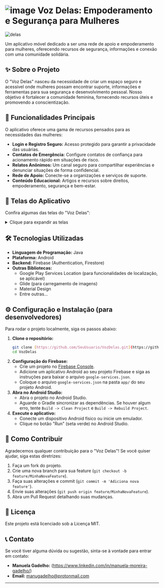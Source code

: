 # ![image](https://github.com/user-attachments/assets/797f3471-37be-4eb5-a287-789fef9b6f59) Voz Delas: Empoderamento e Segurança para Mulheres

![delas](https://github.com/user-attachments/assets/6d6f0190-c2da-4897-90d5-46f664beca5e)

Um aplicativo móvel dedicado a ser uma rede de apoio e empoderamento para mulheres, oferecendo recursos de segurança, informações e conexão com uma comunidade solidária.

## ✨ Sobre o Projeto

O "Voz Delas" nasceu da necessidade de criar um espaço seguro e acessível onde mulheres possam encontrar suporte, informações e ferramentas para sua segurança e desenvolvimento pessoal. Nosso objetivo é fortalecer a comunidade feminina, fornecendo recursos úteis e promovendo a conscientização.

## 🚀 Funcionalidades Principais

O aplicativo oferece uma gama de recursos pensados para as necessidades das mulheres:

* **Login e Registro Seguro:** Acesso protegido para garantir a privacidade das usuárias.
* **Contatos de Emergência:** Configure contatos de confiança para acionamento rápido em situações de risco.
* **Relatos Anônimos:** Um canal seguro para compartilhar experiências e denunciar situações de forma confidencial.
* **Rede de Apoio:** Conecte-se a organizações e serviços de suporte.
* **Conteúdo Educacional:** Artigos e recursos sobre direitos, empoderamento, segurança e bem-estar.

## 📱 Telas do Aplicativo

Confira algumas das telas do "Voz Delas":

<details>
  <summary>Clique para expandir as telas</summary>

| Tela de Login | Tela Principal |
|---------------|----------------|
| ![Tela de Login](![image](https://github.com/user-attachments/assets/47dca273-2b3e-4268-ad26-f00ff66861f4) | ![Tela Principal](![image](https://github.com/user-attachments/assets/2283f445-a87b-423b-945c-c686437ea8a4)) |

| Contatos de Emergência | Relato Anônimo |
|-----------------------|----------------|
| ![Contatos de Emergência](![image](https://github.com/user-attachments/assets/8536bc2c-9b81-4adf-be10-e19461c8b99a)
) | ![Relato Anônimo](![image](https://github.com/user-attachments/assets/3980f938-79d8-44d9-aaf1-49a0c36c2b9c)
) |

| Rede de Apoio | Conteúdo Educacional (Lista) |
|---------------|-----------------------------|
| ![Rede de Apoio](![image](https://github.com/user-attachments/assets/5d7c780a-7ce3-4202-a06a-31b57904eed6)
) | ![Conteúdo Educacional Lista](![image](https://github.com/user-attachments/assets/5fb91661-d752-4c46-899e-13d9337ccd5b)
) |

| Detalhe do Conteúdo Educacional | Oportunidades de Empoderamento |
|---------------------------------|--------------------------------|
| ![Detalhe do Conteúdo](![image](https://github.com/user-attachments/assets/e38914a1-29ba-427d-bc6e-48e7db464225)

</details>

## 🛠️ Tecnologias Utilizadas

* **Linguagem de Programação:** Java
* **Plataforma:** Android
* **Backend:** Firebase (Authentication, Firestore)
* **Outras Bibliotecas:**
    * Google Play Services Location (para funcionalidades de localização, se aplicável)
    * Glide (para carregamento de imagens)
    * Material Design
    * Entre outras...

## ⚙️ Configuração e Instalação (para desenvolvedores)

Para rodar o projeto localmente, siga os passos abaixo:

1.  **Clone o repositório:**
    ```bash
    git clone [https://github.com/SeuUsuario/VozDelas.git](https://github.com/SeuUsuario/VozDelas.git)
    cd VozDelas
    ```
2.  **Configuração do Firebase:**
    * Crie um projeto no [Firebase Console](https://console.firebase.google.com/).
    * Adicione um aplicativo Android ao seu projeto Firebase e siga as instruções para baixar o arquivo `google-services.json`.
    * Coloque o arquivo `google-services.json` na pasta `app/` do seu projeto Android.
3.  **Abra no Android Studio:**
    * Abra o projeto no Android Studio.
    * Aguarde o Gradle sincronizar as dependências. Se houver algum erro, tente `Build -> Clean Project` e `Build -> Rebuild Project`.
4.  **Execute o aplicativo:**
    * Conecte um dispositivo Android físico ou inicie um emulador.
    * Clique no botão "Run" (seta verde) no Android Studio.

## 🤝 Como Contribuir

Agradecemos qualquer contribuição para o "Voz Delas"! Se você quiser ajudar, siga estas diretrizes:

1.  Faça um fork do projeto.
2.  Crie uma nova branch para sua feature (`git checkout -b feature/MinhaNovaFeature`).
3.  Faça suas alterações e commit (`git commit -m 'Adiciona nova feature'`).
4.  Envie suas alterações (`git push origin feature/MinhaNovaFeature`).
5.  Abra um Pull Request detalhando suas mudanças.

## 📄 Licença

Este projeto está licenciado sob a Licença MIT. 

## 📞 Contato

Se você tiver alguma dúvida ou sugestão, sinta-se à vontade para entrar em contato:

* **Manuela Gadelho:** (https://www.linkedin.com/in/manuela-moreira-gadelho/)
* **Email:** manugadelho@protonmail.com

---

